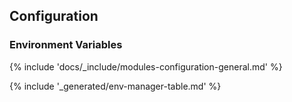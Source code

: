## Configuration

### Environment Variables

{% include 'docs/_include/modules-configuration-general.md' %}

{% include '_generated/env-manager-table.md' %}